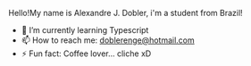 Hello!My name is Alexandre J. Dobler, i'm a student from Brazil!

- 🌱 I’m currently learning Typescript
- 📫 How to reach me: doblerenge@hotmail.com
- ⚡ Fun fact: Coffee lover... cliche xD  
